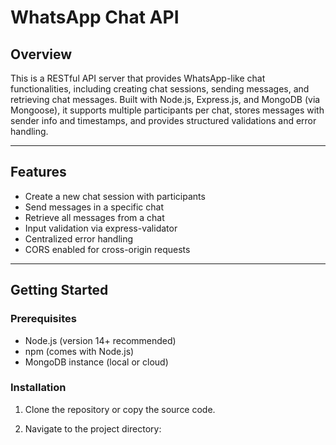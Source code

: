 # WhatsApp Chat API

## Overview

This is a RESTful API server that provides WhatsApp-like chat functionalities, including creating chat sessions, sending messages, and retrieving chat messages. Built with Node.js, Express.js, and MongoDB (via Mongoose), it supports multiple participants per chat, stores messages with sender info and timestamps, and provides structured validations and error handling.

---

## Features

- Create a new chat session with participants
- Send messages in a specific chat
- Retrieve all messages from a chat
- Input validation via express-validator
- Centralized error handling
- CORS enabled for cross-origin requests

---

## Getting Started

### Prerequisites

- Node.js (version 14+ recommended)
- npm (comes with Node.js)
- MongoDB instance (local or cloud)
  
### Installation

1. Clone the repository or copy the source code.

2. Navigate to the project directory:

